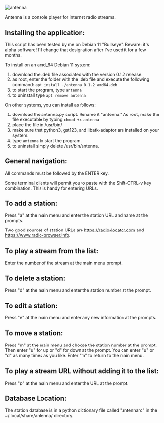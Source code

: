 ![antenna](https://user-images.githubusercontent.com/82686470/185514254-5a5e725a-8254-4123-acb9-905cfac53749.png)


Antenna is a console player for internet radio streams.


Installing the application:
---------------------------

This script has been tested by me on Debian 11 "Bullseye". Beware: it's alpha software! I'll change that designation after I've used it for a few months.

To install on an amd_64 Debian 11 system: 

1. download the .deb file associated with the version 0.1.2 release.
2. as root, enter the folder with the .deb file and execute the following command: ```apt install ./antenna_0.1.2_amd64.deb```
3. to start the program, type ```antenna```
4. to uninstall type ```apt remove antenna```

On other systems, you can install as follows:

1. download the antenna.py script. Rename it "antenna." As root, make the file executable by typing ```chmod +x antenna```
2. place the file in /usr/bin/
3. make sure that python3, gst123, and libatk-adaptor are installed on your system.
4. type ```antenna``` to start the program.
5. to uninstall simply delete /usr/bin/antenna.


General navigation:
-------------------

All commands must be followed by the ENTER key.

Some terminal clients will permit you to paste with the Shift-CTRL-v key combination. This is handy for entering URLs.


To add a station:
-----------------

Press "a" at the main menu and enter the station URL and name at the prompts. 

Two good sources of station URLs are https://radio-locator.com and https://www.radio-browser.info. 


To play a stream from the list:
-------------------------------

Enter the number of the stream at the main menu prompt.


To delete a station:
--------------------

Press "d" at the main menu and enter the station number at the prompt.


To edit a station:
------------------

Press "e" at the main menu and enter any new information at the prompts.


To move a station:
------------------

Press "m" at the main menu and choose the station number at the prompt. Then enter "u" for up or "d" for down at the prompt. You can enter "u" or "d" as many times as you like. Enter "m" to return to the main menu.


To play a stream URL without adding it to the list:
---------------------------------------------------

Press "p" at the main menu and enter the URL at the prompt.


Database Location:
------------------

The station database is in a python dictionary file called "antennarc" in the ~/.local/share/antenna/ directory.
